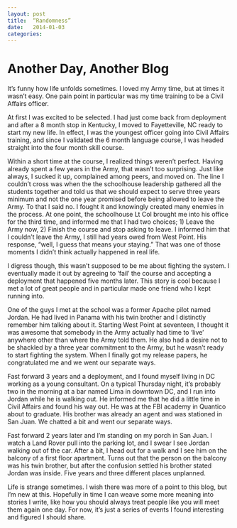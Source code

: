```yaml
---
layout: post
title:  “Randomness”
date:   2014-01-03
categories: 
---
```


# Another Day, Another Blog    

It’s funny how life unfolds sometimes.  I loved my Army time, but at times it wasn’t easy.  One pain point in particular was my time training to be a Civil Affairs officer.  

At first I was excited to be selected.  I had just come back from deployment and after a 8 month stop in Kentucky, I moved to Fayetteville, NC ready to start my new life. In effect, I was the youngest officer going into Civil Affairs training, and since I validated the 6 month language course, I was headed straight into the four month skill course.    

Within a short time at the course, I realized things weren’t perfect.  Having already spent a few years in the Army, that wasn’t too surprising.  Just like always, I sucked it up, complained among peers, and moved on.  The line I couldn’t cross was when the the schoolhouse leadership gathered all the students together and told us that we should expect to serve three years minimum and not the one year promised before being allowed to leave the Army.  To that I said no.  I fought it and knowingly created many enemies in the process. At one point, the schoolhouse Lt Col brought me into his office for the third time, and informed me that I had two choices;  1) Leave the Army now, 2) Finish the course and stop asking to leave.  I informed him that I couldn’t leave the Army, I still had years owed from West Point.  His response, “well, I guess that means your staying.”  That was one of those moments I didn’t think actually happened in real life.  

I digress though, this wasn’t supposed to be me about fighting the system.  I eventually made it out by agreeing to ‘fail’ the course and accepting a deployment that happened five months later.  This story is cool because I met a lot of great people and in particular made one friend who I kept running into. 

One of the guys I met at the school was a former Apache pilot named Jordan.  He had lived in Panama with his twin brother and I distinctly remember him talking about it. Starting West Point at seventeen, I thought it was awesome that somebody in the Army actually had time to ‘live’ anywhere other than where the Army told them.  He also had a desire not to be shackled by a three year commitment to the Army, but he wasn’t ready to start fighting the system.  When I finally got my release papers, he congratulated me and we went our separate ways.  

Fast forward 3 years and a deployment, and I found myself living in DC  working as a young consultant.  On a typical Thursday night, it’s probably two in the morning at a bar named Lima in downtown DC, and I run into Jordan while he is walking out.  He informed me that he did a little time in Civil Affairs and found his way out.  He was at the FBI academy in Quantico about to graduate.  His brother was already an agent and was stationed in San Juan.  We chatted a bit and went our separate ways. 

Fast forward 2 years later and I’m standing on my porch in San Juan.  I watch a Land Rover pull into the parking lot, and I swear I see Jordan walking out of the car.  After a bit, I head out for a walk and I see him on the balcony of a first floor apartment.  Turns out that the person on the balcony was his twin brother, but after the confusion settled his brother stated Jordan was inside.  Five years and three different places unplanned.  

Life is strange sometimes.  I wish there was more of a point to this blog, but I’m new at this.  Hopefully in time I can weave some more meaning into stories I write, like how you should always treat people like you will meet them again one day.  For now, it’s just a series of events I found interesting and figured I should share.  
